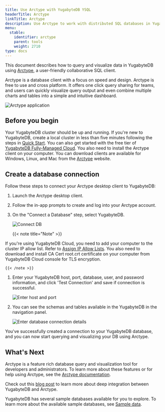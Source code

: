 ```yaml
---
title: Use Arctype with YugabyteDB YSQL
headerTitle: Arctype
linkTitle: Arctype
description: Use Arctype to work with distributed SQL databases in YugabyteDB.
menu:
  stable:
    identifier: arctype
    parent: tools
    weight: 2710
type: docs
---
```


This document describes how to query and visualize data in YugabyteDB using [Arctype](https://arctype.com/), a user-friendly collaborative SQL client.

Arctype is a database client with a focus on speed and design. Arctype is free to use and cross platform. It offers one click query sharing for teams, and users can quickly visualize query output and even combine multiple charts and tables into a simple and intuitive dashboard.

![Arctype application](/images/develop/tools/arctype/Arctype-YB-Image-2.png)

## Before you begin

Your YugabyteDB cluster should be up and running. If you're new to YugabyteDB, create a local cluster in less than five minutes following the steps in [Quick Start](../../quick-start/install). You can also get started with the free tier of [YugabyteDB Fully-Managed Cloud](https://www.yugabyte.com/cloud/). You also need to install the Arctype client on your computer. You can download clients are available for Windows, Linux, and Mac from the [Arctype](https://arctype.com/) website.

## Create a database connection

Follow these steps to connect your Arctype desktop client to YugabyteDB:

1. Launch the Arctype desktop client.

1. Follow the in-app prompts to create and log into your Arctype account.

1. On the "Connect a Database" step, select YugabyteDB.

    ![Connect DB](/images/develop/tools/arctype/arctype-connect_step3.png)

    {{< note title="Note" >}}

If you're using YugabyteDB Cloud, you need to add your computer to the cluster IP allow list. Refer to [Assign IP Allow Lists](../../yugabyte-cloud/cloud-secure-clusters/add-connections/). You also need to download and install CA Cert root.crt certificate on your computer from YugabyteDB Cloud console for TLS encryption.

    {{< /note >}}

1. Enter your YugabyteDB host, port, database, user, and password information, and click 'Test Connection' and save if connection is successful.

    ![Enter host and port](/images/develop/tools/arctype/arctype-connect-step4.png)

1. You can see the schemas and tables available in the YugabyteDB in the navigation panel.

    ![Enter database connection details](/images/develop/tools/arctype/arctype-connect-step5.png)

You've successfully created a connection to your YugabyteDB database, and you can now start querying and visualizing your DB using Arctype.

## What's Next

Arctype is a feature rich database query and visualization tool for developers and administrators. To learn more about these features or for help using Arctype, see the [Arctype documentation](https://docs.arctype.com/).

Check out this [blog post](https://blog.yugabyte.com/yugabytedb-arctype-sql-integration/) to learn more about deep integration between YugabyteDB and Arctype.

YugabyteDB has several sample databases available for you to explore. To learn more about the available sample databases, see [Sample data](../../sample-data/).
